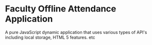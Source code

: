 # Faculty Offline Attendance Application
A pure JavaScript dynamic application that uses various types of API's including local storage, HTML 5 features. etc
